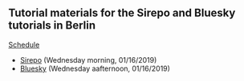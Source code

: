 ## Tutorial materials for the Sirepo and Bluesky tutorials in Berlin

[Schedule](https://indico.helmholtz-berlin.de/conferenceTimeTable.py?confId=11#20190116)

- [Sirepo](Sirepo.md) (Wednesday morning, 01/16/2019)
- [Bluesky](Bluesky.md) (Wednesday aafternoon, 01/16/2019)
